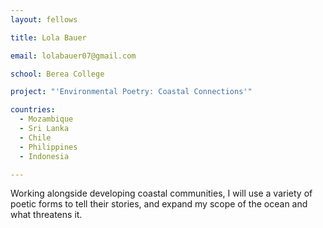 ```yaml
---
layout: fellows

title: Lola Bauer

email: lolabauer07@gmail.com

school: Berea College

project: "'Environmental Poetry: Coastal Connections'"

countries:
  - Mozambique
  - Sri Lanka
  - Chile
  - Philippines
  - Indonesia

---
```


Working alongside developing coastal communities, I will use a variety of poetic forms to tell their stories, and expand my scope of the ocean and what threatens it.

